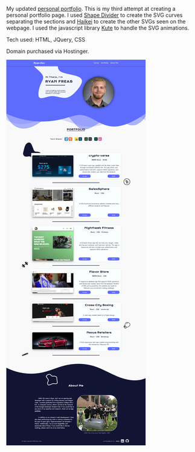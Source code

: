 My updated [personal portfolio](https://ryan-dev.com/). This is my third attempt at creating a personal portfolio page. I used [Shape Divider](https://www.shapedivider.app/) to create the SVG curves separating the sections and [Haikei](https://app.haikei.app/) to create the other 
SVGs seen on the webpage. I used the javascript library [Kute](https://thednp.github.io/kute.js/) to handle the SVG animations.

Tech used: HTML, JQuery, CSS

Domain purchased via Hostinger.

![Personal website](./ryan-personal.png)
